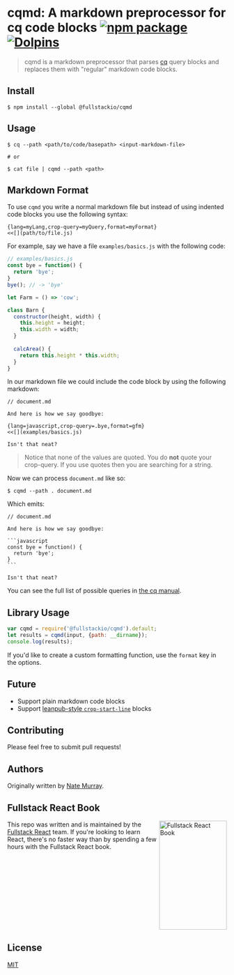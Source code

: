 # cqmd: A markdown preprocessor for cq code blocks [![npm package](https://img.shields.io/npm/v/@fullstackio/cqmd.svg?maxAge=2592000?style=flat-square)](https://www.npmjs.com/package/@fullstackio/cqmd) [![Dolpins](https://cdn.rawgit.com/fullstackio/cq/master/doc/readme/dolphins-badge-ff00ff.svg)](https://www.fullstackreact.com) 

> cqmd is a markdown preprocessor that parses [cq](https://github.com/fullstackio/cq) query blocks and replaces them with "regular" markdown code blocks.

## Install

```
$ npm install --global @fullstackio/cqmd
```

## Usage

```
$ cq --path <path/to/code/basepath> <input-markdown-file>

# or

$ cat file | cqmd --path <path>
```

## Markdown Format

To use `cqmd` you write a normal markdown file but instead of using indented code blocks you use the following syntax:

    {lang=myLang,crop-query=myQuery,format=myFormat}
    <<[](path/to/file.js)

For example, say we have a file `examples/basics.js` with the following code:

```javascript
// examples/basics.js
const bye = function() {
  return 'bye';
}
bye(); // -> 'bye'

let Farm = () => 'cow';

class Barn {
  constructor(height, width) {
    this.height = height;
    this.width = width;
  }
  
  calcArea() {
    return this.height * this.width;
  }
}

```

In our markdown file we could include the code block by using the following markdown:

    // document.md

    And here is how we say goodbye:

    {lang=javascript,crop-query=.bye,format=gfm}
    <<[](examples/basics.js)

    Isn't that neat?

> Notice that none of the values are quoted. You do **not** quote your crop-query. If you use quotes then you are searching for a string. 

Now we can process `document.md` like so:

```shell
$ cqmd --path . document.md
```

Which emits:

    // document.md

    And here is how we say goodbye:

    ```javascript
    const bye = function() {
      return 'bye';
    }
    ```

    Isn't that neat?

You can see the full list of possible queries in [the cq manual](https://github.com/fullstackio/cq).




## Library Usage

```javascript
var cqmd = require('@fullstackio/cqmd').default;
let results = cqmd(input, {path: __dirname});
console.log(results);
```

If you'd like to create a custom formatting function, use the `format` key in the options.

## Future

- Support plain markdown code blocks
- Support [leanpub-style `crop-start-line`](https://leanpub.com/help/manual#leanpub-auto-displaying-only-part-of-a-code-file) blocks

## Contributing

Please feel free to submit pull requests!

## Authors

Originally written by [Nate Murray](https://twitter.com/eigenjoy).

## Fullstack React Book

<a href="https://fullstackreact.com">
<img align="right" src="https://cdn.rawgit.com/fullstackio/cq/master/doc/readme/fullstack-react-hero-book.png" alt="Fullstack React Book" width="155" height="250" />
</a>

This repo was written and is maintained by the [Fullstack React](https://fullstackreact.com) team. If you're looking to learn React, there's no faster way than by spending a few hours with the Fullstack React book.

<div style="clear:both"></div>

## License

[MIT](/LICENSE.md)
